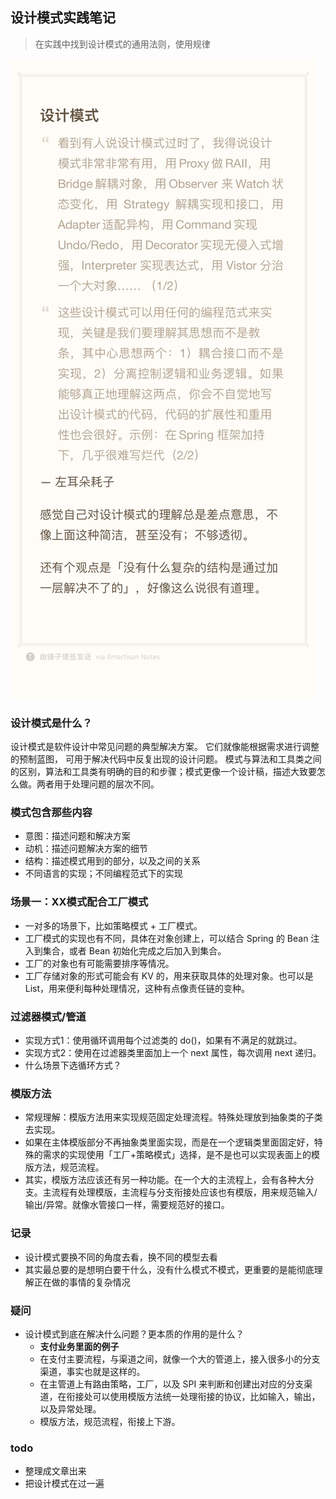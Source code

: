 ## 设计模式实践笔记
> 在实践中找到设计模式的通用法则，使用规律

![对设计模式理解](./images/设计模式理解.png)

### 设计模式是什么？
设计模式是软件设计中常见问题的典型解决方案。 它们就像能根据需求进行调整的预制蓝图， 可用于解决代码中反复出现的设计问题。
模式与算法和工具类之间的区别，算法和工具类有明确的目的和步骤；模式更像一个设计稿，描述大致要怎么做。两者用于处理问题的层次不同。

### 模式包含那些内容
- 意图：描述问题和解决方案
- 动机：描述问题解决方案的细节
- 结构：描述模式用到的部分，以及之间的关系
- 不同语言的实现；不同编程范式下的实现



### 场景一：XX模式配合工厂模式
- 一对多的场景下，比如策略模式 + 工厂模式。
- 工厂模式的实现也有不同，具体在对象创建上，可以结合 Spring 的 Bean 注入到集合，或者 Bean 初始化完成之后加入到集合。
- 工厂的对象也有可能需要排序等情况。
- 工厂存储对象的形式可能会有 KV 的，用来获取具体的处理对象。也可以是 List，用来便利每种处理情况，这种有点像责任链的变种。


### 过滤器模式/管道
- 实现方式1：使用循环调用每个过滤类的 do()，如果有不满足的就跳过。
- 实现方式2：使用在过滤器类里面加上一个 next 属性，每次调用 next 递归。
- 什么场景下选循环方式？

### 模版方法
- 常规理解：模版方法用来实现规范固定处理流程。特殊处理放到抽象类的子类去实现。
- 如果在主体模版部分不再抽象类里面实现，而是在一个逻辑类里面固定好，特殊的需求的实现使用「工厂+策略模式」选择，是不是也可以实现表面上的模版方法，规范流程。
- 其实，模版方法应该还有另一种功能。在一个大的主流程上，会有各种大分支。主流程有处理模版，主流程与分支衔接处应该也有模版，用来规范输入/输出/异常。就像水管接口一样，需要规范好的接口。


### 记录
- 设计模式要换不同的角度去看，换不同的模型去看
- 其实最总要的是想明白要干什么，没有什么模式不模式，更重要的是能彻底理解正在做的事情的复杂情况

### 疑问
- 设计模式到底在解决什么问题？更本质的作用的是什么？
  - **支付业务里面的例子**
  - 在支付主要流程，与渠道之间，就像一个大的管道上，接入很多小的分支渠道，事实也就是这样的。
  - 在主管道上有路由策略，工厂，以及 SPI 来判断和创建出对应的分支渠道，在衔接处可以使用模版方法统一处理衔接的协议，比如输入，输出，以及异常处理。
  - 模版方法，规范流程，衔接上下游。

### todo
- 整理成文章出来
- 把设计模式在过一遍

